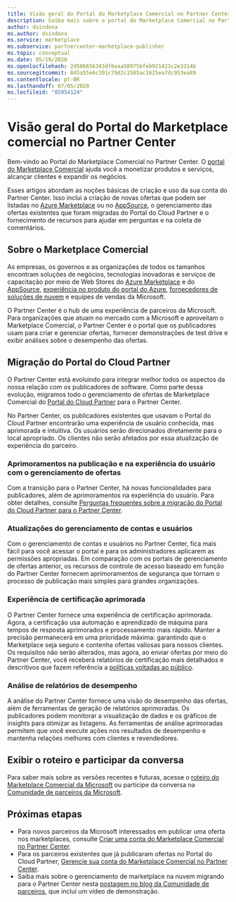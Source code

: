 ```yaml
---
title: Visão geral do Portal do Marketplace Comercial no Partner Center
description: Saiba mais sobre o portal do Marketplace Comercial no Partner Center e como listar e vender ofertas no Azure Marketplace, no AppSource e por meio do programa CSP (Provedor de Soluções na Nuvem).
author: dsindona
ms.author: dsindona
ms.service: marketplace
ms.subservice: partnercenter-marketplace-publisher
ms.topic: conceptual
ms.date: 05/19/2020
ms.openlocfilehash: 2d506656343df6eaa58975bfeb921423c2e3314b
ms.sourcegitcommit: 845a55e6c391c79d2c1585ac1625ea7dc953ea89
ms.contentlocale: pt-BR
ms.lasthandoff: 07/05/2020
ms.locfileid: "85954124"
---
```

# <a name="overview-of-the-commercial-marketplace-portal-in-partner-center"></a>Visão geral do Portal do Marketplace comercial no Partner Center

Bem-vindo ao Portal do Marketplace Comercial no Partner Center. O [portal do Marketplace Comercial](https://partner.microsoft.com/dashboard/commercial-marketplace/) ajuda você a monetizar produtos e serviços, alcançar clientes e expandir os negócios.

Esses artigos abordam as noções básicas de criação e uso da sua conta do Partner Center. Isso inclui a criação de novas ofertas que podem ser listadas no [Azure Marketplace](https://azuremarketplace.microsoft.com/) ou no [AppSource](https://appsource.microsoft.com/), o gerenciamento das ofertas existentes que foram migradas do Portal do Cloud Partner e o fornecimento de recursos para ajudar em perguntas e na coleta de comentários.

## <a name="about-the-commercial-marketplace"></a>Sobre o Marketplace Comercial

As empresas, os governos e as organizações de todos os tamanhos encontram soluções de negócios, tecnologias inovadoras e serviços de capacitação por meio de Web Stores do [Azure Marketplace](https://azuremarketplace.microsoft.com/) e do [AppSource](https://appsource.microsoft.com/), [experiência no produto do portal do Azure](https://portal.azure.com), [fornecedores de soluções de nuvem](https://partner.microsoft.com/cloud-solution-provider) e equipes de vendas da Microsoft.

O Partner Center é o hub de uma experiência de parceiros da Microsoft. Para organizações que atuam no mercado com a Microsoft e aproveitam o Marketplace Comercial, o Partner Center é o portal que os publicadores usam para criar e gerenciar ofertas, fornecer demonstrações de test drive e exibir análises sobre o desempenho das ofertas.

## <a name="migration-from-the-cloud-partner-portal"></a>Migração do Portal do Cloud Partner

O Partner Center está evoluindo para integrar melhor todos os aspectos da nossa relação com os publicadores de software. Como parte dessa evolução, migramos todo o gerenciamento de ofertas de Marketplace Comercial do [Portal do Cloud Partner](https://cloudpartner.azure.com/) para o Partner Center.

No Partner Center, os publicadores existentes que usavam o Portal do Cloud Partner encontrarão uma experiência de usuário conhecida, mas aprimorada e intuitiva. Os usuários serão direcionados diretamente para o local apropriado. Os clientes não serão afetados por essa atualização de experiência do parceiro.

### <a name="improvements-on-publishing-and-offer-management-user-experience"></a>Aprimoramentos na publicação e na experiência do usuário com o gerenciamento de ofertas

Com a transição para o Partner Center, há novas funcionalidades para publicadores, além de aprimoramentos na experiência do usuário.  Para obter detalhes, consulte [Perguntas frequentes sobre a migração do Portal do Cloud Partner para o Partner Center](../cloud-partner-portal-migration-faq.md).

### <a name="account-and-user-management-updates"></a>Atualizações do gerenciamento de contas e usuários

Com o gerenciamento de contas e usuários no Partner Center, fica mais fácil para você acessar o portal e para os administradores aplicarem as permissões apropriadas. Em comparação com os portais de gerenciamento de ofertas anterior, os recursos de controle de acesso baseado em função do Partner Center fornecem aprimoramentos de segurança que tornam o processo de publicação mais simples para grandes organizações.

### <a name="improved-certification-experience"></a>Experiência de certificação aprimorada

O Partner Center fornece uma experiência de certificação aprimorada. Agora, a certificação usa automação e aprendizado de máquina para tempos de resposta aprimorados e processamento mais rápido. Manter a precisão permanecerá em uma prioridade máxima: garantindo que o Marketplace seja seguro e contenha ofertas valiosas para nossos clientes. Os requisitos não serão alterados, mas agora, ao enviar ofertas por meio do Partner Center, você receberá relatórios de certificação mais detalhados e descritivos que fazem referência a [políticas voltadas ao público](https://docs.microsoft.com/legal/marketplace/certification-policies).

### <a name="analytics-for-performance-reporting"></a>Análise de relatórios de desempenho

A análise do Partner Center fornece uma visão do desempenho das ofertas, além de ferramentas de geração de relatórios aprimoradas. Os publicadores podem monitorar a visualização de dados e os gráficos de insights para otimizar as listagens. As ferramentas de análise aprimoradas permitem que você execute ações nos resultados de desempenho e mantenha relações melhores com clientes e revendedores.

## <a name="view-the-roadmap-and-join-the-conversation"></a>Exibir o roteiro e participar da conversa

Para saber mais sobre as versões recentes e futuras, acesse o [roteiro do Marketplace Comercial da Microsoft](../marketplace-roadmap.md) ou participe da conversa na [Comunidade de parceiros da Microsoft](https://www.microsoftpartnercommunity.com/).

## <a name="next-steps"></a>Próximas etapas

- Para novos parceiros da Microsoft interessados em publicar uma oferta nos marketplaces, consulte [Criar uma conta do Marketplace Comercial no Partner Center](create-account.md).
- Para os parceiros existentes que já publicaram ofertas no Portal do Cloud Partner, [Gerencie sua conta do Marketplace Comercial no Partner Center](manage-account.md).
- Saiba mais sobre o gerenciamento de marketplace na nuvem migrando para o Partner Center nesta [postagem no blog da Comunidade de parceiros](https://www.microsoftpartnercommunity.com/t5/Azure-Marketplace-and-AppSource/Cloud-Marketplace-In-Partner-Center/m-p/9738#M293), que inclui um vídeo de demonstração.

